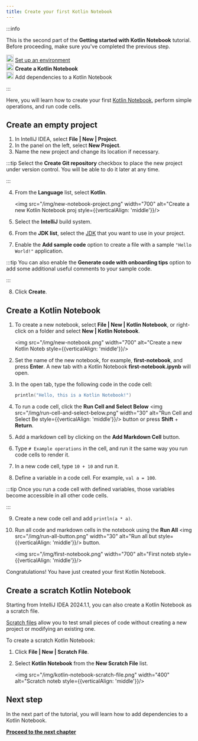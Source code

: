 ```yaml
---
title: Create your first Kotlin Notebook
---
```



:::info

   <p>
   This is the second part of the <strong>Getting started with Kotlin Notebook</strong> tutorial. Before proceeding, make sure you've completed the previous step.
   </p>
   <p>
   <img src="icon-1-done.svg" width="20" alt="First step"  'middle'}}/> <a href="kotlin-notebook-set-up-env.md">Set up an environment</a><br/>
      <img src="icon-2.svg" width="20" alt="Second step"  'middle'}}/> <strong>Create a Kotlin Notebook</strong><br/>
      <img src="icon-3-todo.svg" width="20" alt="Third step"  'middle'}}/> Add dependencies to a Kotlin Notebook<br/>
   </p>

:::

Here, you will learn how to create your first [Kotlin Notebook](kotlin-notebook-overview.md), perform simple operations, and run code cells. 

## Create an empty project

1. In IntelliJ IDEA, select **File | New | Project**.
2. In the panel on the left, select **New Project**. 
3. Name the new project and change its location if necessary.

:::tip
    Select the **Create Git repository** checkbox to place the new project under version control. 
    You will be able to do it later at any time.

:::
   

4. From the **Language** list, select **Kotlin**.

   <img src="/img/new-notebook-project.png" width="700" alt="Create a new Kotlin Notebook proj  style={{verticalAlign: 'middle'}}/>

5. Select the **IntelliJ** build system.
6. From the **JDK list**, select the [JDK](https://www.oracle.com/java/technologies/downloads/) that you want to use in your project.
7. Enable the **Add sample code** option to create a file with a sample `"Hello World!"` application.

:::tip
    You can also enable the **Generate code with onboarding tips** option to add some additional useful comments to your sample code.

:::
   

8. Click **Create**.

## Create a Kotlin Notebook

1. To create a new notebook, select **File | New | Kotlin Notebook**, or right-click on a folder and select **New | Kotlin Notebook**.

   <img src="/img/new-notebook.png" width="700" alt="Create a new Kotlin Noteb  style={{verticalAlign: 'middle'}}/>

2. Set the name of the new notebook, for example, **first-notebook**, and press **Enter**.
   A new tab with a Kotlin Notebook **first-notebook.ipynb** will open.
3. In the open tab, type the following code in the code cell:

   ```kotlin
   println("Hello, this is a Kotlin Notebook!")
   ```
4. To run a code cell, click the **Run Cell and Select Below** <img src="/img/run-cell-and-select-below.png" width="30" alt="Run Cell and Select Be  style={{verticalAlign: 'middle'}}/> button or press **Shift** + **Return**.
5. Add a markdown cell by clicking on the **Add Markdown Cell** button. 
6. Type `# Example operations` in the cell, and run it the same way you run code cells to render it.
7. In a new code cell, type `10 + 10` and run it.
8. Define a variable in a code cell. For example, `val a = 100`. 

:::tip
    Once you run a code cell with defined variables, those variables become accessible in all other code cells.

:::
   

9. Create a new code cell and add `println(a * a)`.
10. Run all code and markdown cells in the notebook using the **Run All** <img src="/img/run-all-button.png" width="30" alt="Run all but  style={{verticalAlign: 'middle'}}/> button.

    <img src="/img/first-notebook.png" width="700" alt="First noteb  style={{verticalAlign: 'middle'}}/>

Congratulations! You have just created your first Kotlin Notebook.

## Create a scratch Kotlin Notebook

Starting from IntelliJ IDEA 2024.1.1, you can also create a Kotlin Notebook as a scratch file.

[Scratch files](https://www.jetbrains.com/help/idea/scratches.html#create-scratch-file) allow 
you to test small pieces of code without creating a new project or modifying an existing one.

To create a scratch Kotlin Notebook:

1. Click **File | New | Scratch File**.
2. Select **Kotlin Notebook** from the **New Scratch File** list.

   <img src="/img/kotlin-notebook-scratch-file.png" width="400" alt="Scratch noteb  style={{verticalAlign: 'middle'}}/>

## Next step

In the next part of the tutorial, you will learn how to add dependencies to a Kotlin Notebook.

**[Proceed to the next chapter](kotlin-notebook-add-dependencies.md)**
